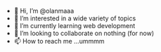 - 👋 Hi, I’m @olanmaaa
- 👀 I’m interested in a wide variety of topics
- 🌱 I’m currently learning web development
- 💞️ I’m looking to collaborate on nothing (for now)
- 📫 How to reach me ...ummmm

<!---
olanmaaa/olanmaaa is a ✨ special ✨ repository because its `README.md` (this file) appears on your GitHub profile.
You can click the Preview link to take a look at your changes.
--->
